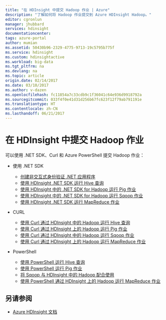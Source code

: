 ```yaml
---
title: "在 HDInsight 中提交 Hadoop 作业 | Azure"
description: "了解如何将 Hadoop 作业提交到 Azure HDInsight Hadoop。"
editor: cgronlun
manager: jhubbard
services: hdinsight
documentationcenter: 
tags: azure-portal
author: mumian
ms.assetid: 50430b96-2329-4775-9713-19c5795b775f
ms.service: hdinsight
ms.custom: hdinsightactive
ms.workload: big-data
ms.tgt_pltfrm: na
ms.devlang: na
ms.topic: article
origin.date: 02/14/2017
ms.date: 03/10/2017
ms.author: v-dazen
ms.openlocfilehash: fc11854a7c33cdb9c1f36041c64e936d9918792a
ms.sourcegitcommit: 033f4f0e41d31d256b67fc623f12f79ab791191e
ms.translationtype: HT
ms.contentlocale: zh-CN
ms.lasthandoff: 06/21/2017
---
```

# <a name="submit-hadoop-jobs-in-hdinsight"></a>在 HDInsight 中提交 Hadoop 作业

可以使用 .NET SDK、Curl 和 Azure PowerShell 提交 Hadoop 作业：

- 使用 .NET SDK

  - [创建非交互式身份验证 .NET 应用程序](hdinsight-create-non-interactive-authentication-dotnet-applications.md)
  - [使用 HDInsight .NET SDK 运行 Hive 查询](hdinsight-hadoop-use-hive-dotnet-sdk.md)
  - [使用 HDInsight 中的 .NET SDK for Hadoop 运行 Pig 作业](hdinsight-hadoop-use-pig-dotnet-sdk.md)
  - [使用 HDInsight 中的 .NET SDK for Hadoop 运行 Sqoop 作业](hdinsight-hadoop-use-sqoop-dotnet-sdk.md)
  - [使用 HDInsight .NET SDK 运行 MapReduce 作业](hdinsight-hadoop-use-mapreduce-dotnet-sdk.md)

- CURL

  - [使用 Curl 通过 HDInsight 中的 Hadoop 运行 Hive 查询](hdinsight-hadoop-use-hive-curl.md)
  - [使用 Curl 通过 HDInsight 上的 Hadoop 运行 Pig 作业](hdinsight-hadoop-use-pig-curl.md)
  - [使用 Curl 通过 HDInsight 中的 Hadoop 运行 Sqoop 作业](hdinsight-hadoop-use-sqoop-curl.md)
  - [使用 Curl 通过 HDInsight 上的 Hadoop 运行 MapReduce 作业](hdinsight-hadoop-use-mapreduce-curl.md)

- PowerShell

  - [使用 PowerShell 运行 Hive 查询](hdinsight-hadoop-use-hive-powershell.md)
  - [使用 PowerShell 运行 Pig 作业](hdinsight-hadoop-use-pig-powershell.md)
  - [将 Sqoop 与 HDInsight 中的 Hadoop 配合使用](hdinsight-hadoop-use-sqoop-powershell.md)
  - [使用 PowerShell 通过 HDInsight 上的 Hadoop 运行 MapReduce 作业](hdinsight-hadoop-use-mapreduce-powershell.md)

## <a name="see-also"></a>另请参阅

- [Azure HDInsight 文档](/hdinsight/)